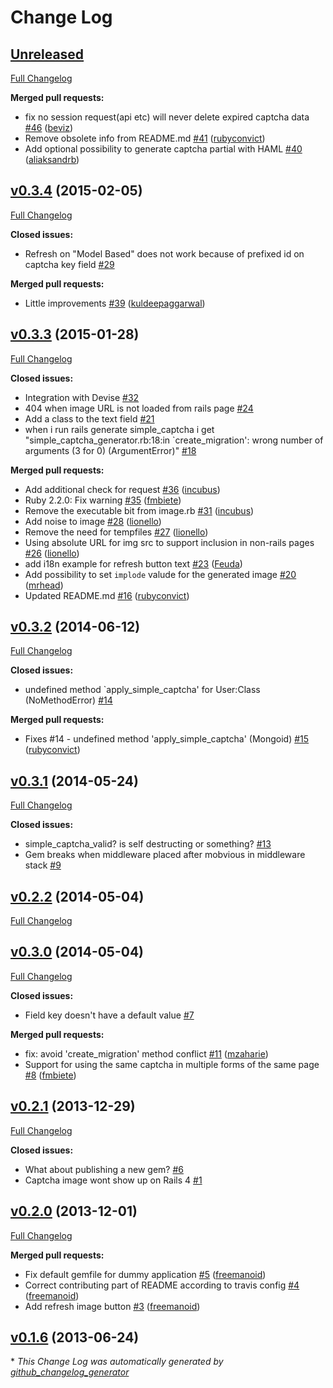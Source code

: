# Change Log

## [Unreleased](https://github.com/pludoni/simple-captcha/tree/HEAD)

[Full Changelog](https://github.com/pludoni/simple-captcha/compare/v0.3.4...HEAD)

**Merged pull requests:**

- fix no session request\(api etc\) will never delete expired captcha data [\#46](https://github.com/pludoni/simple-captcha/pull/46) ([beviz](https://github.com/beviz))
- Remove obsolete info from README.md [\#41](https://github.com/pludoni/simple-captcha/pull/41) ([rubyconvict](https://github.com/rubyconvict))
- Add optional possibility to generate captcha partial with HAML [\#40](https://github.com/pludoni/simple-captcha/pull/40) ([aliaksandrb](https://github.com/aliaksandrb))

## [v0.3.4](https://github.com/pludoni/simple-captcha/tree/v0.3.4) (2015-02-05)
[Full Changelog](https://github.com/pludoni/simple-captcha/compare/v0.3.3...v0.3.4)

**Closed issues:**

- Refresh on "Model Based" does not work because of prefixed id on captcha key field [\#29](https://github.com/pludoni/simple-captcha/issues/29)

**Merged pull requests:**

- Little improvements [\#39](https://github.com/pludoni/simple-captcha/pull/39) ([kuldeepaggarwal](https://github.com/kuldeepaggarwal))

## [v0.3.3](https://github.com/pludoni/simple-captcha/tree/v0.3.3) (2015-01-28)
[Full Changelog](https://github.com/pludoni/simple-captcha/compare/v0.3.2...v0.3.3)

**Closed issues:**

- Integration with Devise [\#32](https://github.com/pludoni/simple-captcha/issues/32)
- 404 when image URL is not loaded from rails page [\#24](https://github.com/pludoni/simple-captcha/issues/24)
- Add a class to the text field [\#21](https://github.com/pludoni/simple-captcha/issues/21)
- when i run rails generate simple\_captcha i get "simple\_captcha\_generator.rb:18:in `create\_migration': wrong number of arguments \(3 for 0\) \(ArgumentError\)" [\#18](https://github.com/pludoni/simple-captcha/issues/18)

**Merged pull requests:**

- Add additional check for request [\#36](https://github.com/pludoni/simple-captcha/pull/36) ([incubus](https://github.com/incubus))
- Ruby 2.2.0: Fix warning [\#35](https://github.com/pludoni/simple-captcha/pull/35) ([fmbiete](https://github.com/fmbiete))
- Remove the executable bit from image.rb [\#31](https://github.com/pludoni/simple-captcha/pull/31) ([incubus](https://github.com/incubus))
- Add noise to image [\#28](https://github.com/pludoni/simple-captcha/pull/28) ([lionello](https://github.com/lionello))
- Remove the need for tempfiles [\#27](https://github.com/pludoni/simple-captcha/pull/27) ([lionello](https://github.com/lionello))
- Using absolute URL for img src to support inclusion in non-rails pages [\#26](https://github.com/pludoni/simple-captcha/pull/26) ([lionello](https://github.com/lionello))
- add i18n example for refresh button text [\#23](https://github.com/pludoni/simple-captcha/pull/23) ([Feuda](https://github.com/Feuda))
- Add possibility to set `implode` valude for the generated image [\#20](https://github.com/pludoni/simple-captcha/pull/20) ([mrhead](https://github.com/mrhead))
- Updated README.md [\#16](https://github.com/pludoni/simple-captcha/pull/16) ([rubyconvict](https://github.com/rubyconvict))

## [v0.3.2](https://github.com/pludoni/simple-captcha/tree/v0.3.2) (2014-06-12)
[Full Changelog](https://github.com/pludoni/simple-captcha/compare/v0.3.1...v0.3.2)

**Closed issues:**

- undefined method `apply\_simple\_captcha' for User:Class \(NoMethodError\) [\#14](https://github.com/pludoni/simple-captcha/issues/14)

**Merged pull requests:**

- Fixes \#14 - undefined method 'apply\_simple\_captcha' \(Mongoid\) [\#15](https://github.com/pludoni/simple-captcha/pull/15) ([rubyconvict](https://github.com/rubyconvict))

## [v0.3.1](https://github.com/pludoni/simple-captcha/tree/v0.3.1) (2014-05-24)
[Full Changelog](https://github.com/pludoni/simple-captcha/compare/v0.2.2...v0.3.1)

**Closed issues:**

- simple\_captcha\_valid? is self destructing or something? [\#13](https://github.com/pludoni/simple-captcha/issues/13)
- Gem breaks when middleware placed after mobvious in middleware stack [\#9](https://github.com/pludoni/simple-captcha/issues/9)

## [v0.2.2](https://github.com/pludoni/simple-captcha/tree/v0.2.2) (2014-05-04)
[Full Changelog](https://github.com/pludoni/simple-captcha/compare/v0.3.0...v0.2.2)

## [v0.3.0](https://github.com/pludoni/simple-captcha/tree/v0.3.0) (2014-05-04)
[Full Changelog](https://github.com/pludoni/simple-captcha/compare/v0.2.1...v0.3.0)

**Closed issues:**

- Field key doesn't have a default value [\#7](https://github.com/pludoni/simple-captcha/issues/7)

**Merged pull requests:**

- fix: avoid 'create\_migration' method conflict [\#11](https://github.com/pludoni/simple-captcha/pull/11) ([mzaharie](https://github.com/mzaharie))
- Support for using the same captcha in multiple forms of the same page [\#8](https://github.com/pludoni/simple-captcha/pull/8) ([fmbiete](https://github.com/fmbiete))

## [v0.2.1](https://github.com/pludoni/simple-captcha/tree/v0.2.1) (2013-12-29)
[Full Changelog](https://github.com/pludoni/simple-captcha/compare/v0.2.0...v0.2.1)

**Closed issues:**

- What about publishing a new gem? [\#6](https://github.com/pludoni/simple-captcha/issues/6)
- Captcha image wont show up on Rails 4 [\#1](https://github.com/pludoni/simple-captcha/issues/1)

## [v0.2.0](https://github.com/pludoni/simple-captcha/tree/v0.2.0) (2013-12-01)
[Full Changelog](https://github.com/pludoni/simple-captcha/compare/v0.1.6...v0.2.0)

**Merged pull requests:**

- Fix default gemfile for dummy application [\#5](https://github.com/pludoni/simple-captcha/pull/5) ([freemanoid](https://github.com/freemanoid))
- Correct contributing part of README according to travis config [\#4](https://github.com/pludoni/simple-captcha/pull/4) ([freemanoid](https://github.com/freemanoid))
- Add refresh image button [\#3](https://github.com/pludoni/simple-captcha/pull/3) ([freemanoid](https://github.com/freemanoid))

## [v0.1.6](https://github.com/pludoni/simple-captcha/tree/v0.1.6) (2013-06-24)


\* *This Change Log was automatically generated by [github_changelog_generator](https://github.com/skywinder/Github-Changelog-Generator)*
